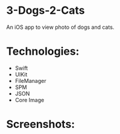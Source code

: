 # 3-Dogs-2-Cats
An iOS app to view photo of dogs and cats.

# Technologies:
  - Swift
  - UIKit
  - FileManager
  - SPM
  - JSON
  - Core Image
  
# Screenshots:



